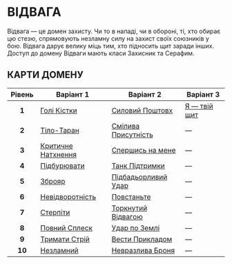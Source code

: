 # ВІДВАГА

Відвага — це домен захисту. Чи то в нападі, чи в обороні, ті, хто обирає цю стезю, спрямовують незламну силу на захист своїх союзників у бою. Відвага дарує велику міць тим, хто підносить щит заради інших. Доступ до домену Відваги мають класи Захисник та Серафим.

## КАРТИ ДОМЕНУ

| **Рівень** | **Варіант 1** | **Варіант 2** | **Варіант 3** |
| :---: | --- | --- | --- |
| **1** | [Голі Кістки](../abilities/Bare%20Bones.md) | [Силовий Поштовх](../abilities/Forceful%20Push.md) | [Я — твій щит](../abilities/I%20Am%20Your%20Shield.md) |
| **2** | [Тіло-Таран](../abilities/Body%20Basher.md) | [Смілива Присутність](../abilities/Bold%20Presence.md) | — |
| **3** | [Критичне Натхнення](../abilities/Critical%20Inspiration.md) | [Спершись на мене](../abilities/Lean%20on%20Me.md) | — |
| **4** | [Підбурювати](../abilities/Goad%20Them%20On.md) | [Танк Підтримки](../abilities/Support%20Tank.md) | — |
| **5** | [Зброяр](../abilities/Armorer.md) | [Підбадьорливий Удар](../abilities/Rousing%20Strike.md) | — |
| **6** | [Невідворотність](../abilities/Inevitable.md) | [Повстаньте](../abilities/Rise%20Up.md) | — |
| **7** | [Стерпіти](../abilities/Shrug%20It%20Off.md) | [Торкнутий Відвагою](../abilities/Valor-Touched.md) | — |
| **8** | [Повний Сплеск](../abilities/Full%20Surge.md) | [Удар по Землі](../abilities/Ground%20Pound.md) | — |
| **9** | [Тримати Стрій](../abilities/Hold%20the%20Line.md) | [Вести Прикладом](../abilities/Lead%20by%20Example.md) | — |
| **10** | [Незламний](../abilities/Unbreakable.md) | [Невразлива Броня](../abilities/Unyielding%20Armor.md) | — |